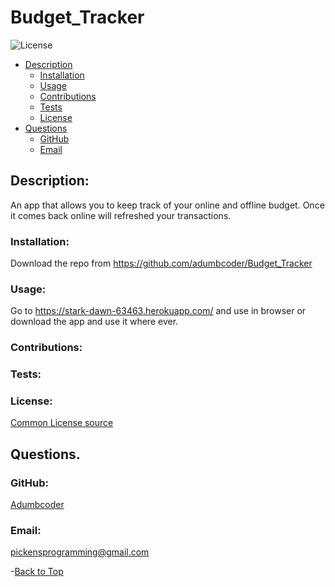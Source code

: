  
  # Budget_Tracker 

  ![License](https://img.shields.io/static/v1?label=License&message=none&color=green)


  * [Description](#description)
    * [Installation](#installation)
    * [Usage](#usage)
    * [Contributions](#contributions)
    * [Tests](#tests)
    * [License](#license)
  * [Questions](#questions)
    * [GitHub](#github)
    * [Email](#email)
    
  ## Description:
  An app that allows you to keep track of your online and offline budget. Once it comes back online will refreshed your transactions.

  ### Installation:
  Download the repo from https://github.com/adumbcoder/Budget_Tracker

  ### Usage:
  Go to https://stark-dawn-63463.herokuapp.com/ and use in browser or download the app and use it where ever.

  ### Contributions:
  

  ### Tests:
  

  ### License:

  [Common License source](https://opensource.org/licenses)
  ## Questions.
  ### GitHub:
  [Adumbcoder](https://github.com/adumbcoder)

  ### Email:
  pickensprogramming@gmail.com

  -[Back to Top](#)
